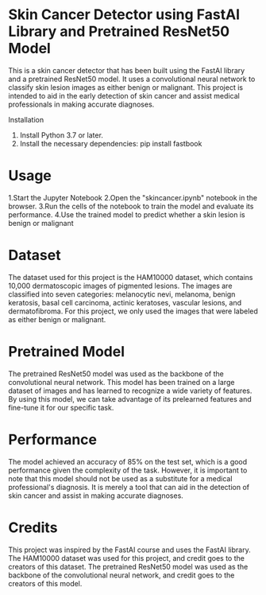 # Skin Cancer Detector using FastAI Library and Pretrained ResNet50 Model
This is a skin cancer detector that has been built using the FastAI library and a pretrained ResNet50 model. It uses a convolutional neural network to classify skin lesion images as either benign or malignant. This project is intended to aid in the early detection of skin cancer and assist medical professionals in making accurate diagnoses.

Installation
 1. Install Python 3.7 or later.
 2. Install the necessary dependencies: pip install fastbook


# Usage
1.Start the Jupyter Notebook 
2.Open the "skincancer.ipynb" notebook in the browser.
3.Run the cells of the notebook to train the model and evaluate its performance.
4.Use the trained model to predict whether a skin lesion is benign or malignant



# Dataset
The dataset used for this project is the HAM10000 dataset, which contains 10,000 dermatoscopic images of pigmented lesions. The images are classified into seven categories: melanocytic nevi, melanoma, benign keratosis, basal cell carcinoma, actinic keratoses, vascular lesions, and dermatofibroma. For this project, we only used the images that were labeled as either benign or malignant.

# Pretrained Model
The pretrained ResNet50 model was used as the backbone of the convolutional neural network. This model has been trained on a large dataset of images and has learned to recognize a wide variety of features. By using this model, we can take advantage of its prelearned features and fine-tune it for our specific task.

# Performance
The model achieved an accuracy of 85% on the test set, which is a good performance given the complexity of the task. However, it is important to note that this model should not be used as a substitute for a medical professional's diagnosis. It is merely a tool that can aid in the detection of skin cancer and assist in making accurate diagnoses.

# Credits
This project was inspired by the FastAI course and uses the FastAI library. The HAM10000 dataset was used for this project, and credit goes to the creators of this dataset. The pretrained ResNet50 model was used as the backbone of the convolutional neural network, and credit goes to the creators of this model.
